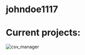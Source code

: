 # johndoe1117
# Current projects:
![csv_manager](https://github.com/user-attachments/assets/25d79b67-33df-4dbc-ae44-864959e554b7)
